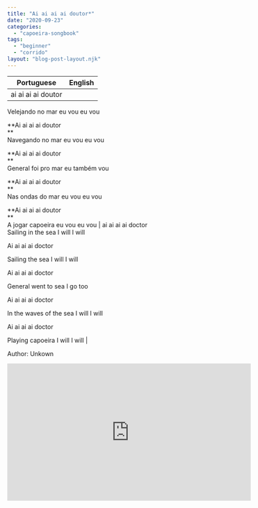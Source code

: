 ```yaml
---
title: "Ai ai ai ai doutor*"
date: "2020-09-23"
categories: 
  - "capoeira-songbook"
tags: 
  - "beginner"
  - "corrido"
layout: "blog-post-layout.njk"
---
```


| Portuguese | English |
| --- | --- |
| ai ai ai ai doutor  
Velejando no mar eu vou eu vou  
  
**Ai ai ai ai doutor  
**  
Navegando no mar eu vou eu vou  
  
**Ai ai ai ai doutor  
**  
General foi pro mar eu também vou  
  
**Ai ai ai ai doutor  
**  
Nas ondas do mar eu vou eu vou  
  
**Ai ai ai ai doutor  
**  
A jogar capoeira eu vou eu vou | ai ai ai ai doctor  
Sailing in the sea I will I will  
  
Ai ai ai ai doctor  
  
Sailing the sea I will I will  
  
Ai ai ai ai doctor  
  
General went to sea I go too  
  
Ai ai ai ai doctor  
  
In the waves of the sea I will I will  
  
Ai ai ai ai doctor  
  
Playing capoeira I will I will |

<figcaption>

Author: Unkown

</figcaption>

<iframe width="560" height="315" src="https://www.youtube.com/embed/YSqwsPOMKOU" title="YouTube video player" frameborder="0" allow="accelerometer; autoplay; clipboard-write; encrypted-media; gyroscope; picture-in-picture" allowfullscreen></iframe>
